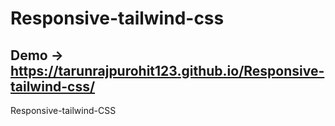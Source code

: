 # Responsive-tailwind-css

## Demo -> https://tarunrajpurohit123.github.io/Responsive-tailwind-css/
Responsive-tailwind-CSS

